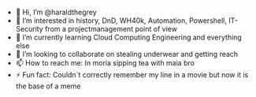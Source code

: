 - 👋 Hi, I’m @haraldthegrey
- 👀 I’m interested in history, DnD, WH40k, Automation, Powershell, IT-Security from a projectmanagement point of view
- 🌱 I’m currently learning Cloud Computing Engineering and everything else
- 💞️ I’m looking to collaborate on stealing underwear and getting reach
- 📫 How to reach me: In moria sipping tea with maia bro
- ⚡ Fun fact: Couldn´t correctly remember my line in a movie but now it is the base of a meme

<!---
haraldthegrey/haraldthegrey is a ✨ special ✨ repository because its `README.md` (this file) appears on your GitHub profile.
You can click the Preview link to take a look at your changes.
--->
